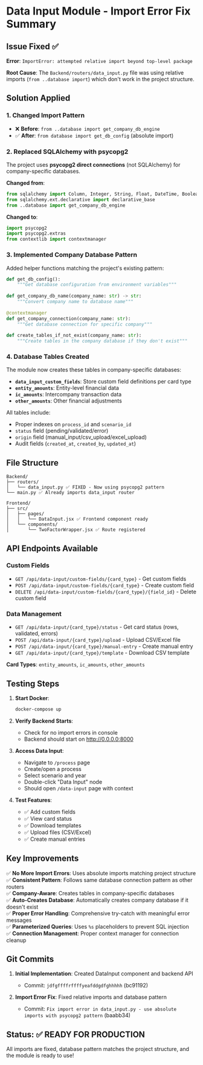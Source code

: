 # Data Input Module - Import Error Fix Summary

## Issue Fixed ✅
**Error**: `ImportError: attempted relative import beyond top-level package`

**Root Cause**: The `Backend/routers/data_input.py` file was using relative imports (`from ..database import`) which don't work in the project structure.

## Solution Applied

### 1. **Changed Import Pattern**
- ❌ **Before**: `from ..database import get_company_db_engine`
- ✅ **After**: `from database import get_db_config` (absolute import)

### 2. **Replaced SQLAlchemy with psycopg2**
The project uses **psycopg2 direct connections** (not SQLAlchemy) for company-specific databases.

**Changed from**:
```python
from sqlalchemy import Column, Integer, String, Float, DateTime, Boolean, JSON, ForeignKey, Text
from sqlalchemy.ext.declarative import declarative_base
from ..database import get_company_db_engine
```

**Changed to**:
```python
import psycopg2
import psycopg2.extras
from contextlib import contextmanager
```

### 3. **Implemented Company Database Pattern**
Added helper functions matching the project's existing pattern:

```python
def get_db_config():
    """Get database configuration from environment variables"""
    
def get_company_db_name(company_name: str) -> str:
    """Convert company name to database name"""
    
@contextmanager
def get_company_connection(company_name: str):
    """Get database connection for specific company"""
    
def create_tables_if_not_exist(company_name: str):
    """Create tables in the company database if they don't exist"""
```

### 4. **Database Tables Created**
The module now creates these tables in company-specific databases:

- **`data_input_custom_fields`**: Store custom field definitions per card type
- **`entity_amounts`**: Entity-level financial data
- **`ic_amounts`**: Intercompany transaction data  
- **`other_amounts`**: Other financial adjustments

All tables include:
- Proper indexes on `process_id` and `scenario_id`
- `status` field (pending/validated/error)
- `origin` field (manual_input/csv_upload/excel_upload)
- Audit fields (`created_at`, `created_by`, `updated_at`)

## File Structure

```
Backend/
├── routers/
│   └── data_input.py ✅ FIXED - Now using psycopg2 pattern
└── main.py ✅ Already imports data_input router

Frontend/
├── src/
│   ├── pages/
│   │   └── DataInput.jsx ✅ Frontend component ready
│   └── components/
│       └── TwoFactorWrapper.jsx ✅ Route registered
```

## API Endpoints Available

### Custom Fields
- `GET /api/data-input/custom-fields/{card_type}` - Get custom fields
- `POST /api/data-input/custom-fields/{card_type}` - Create custom field
- `DELETE /api/data-input/custom-fields/{card_type}/{field_id}` - Delete custom field

### Data Management
- `GET /api/data-input/{card_type}/status` - Get card status (rows, validated, errors)
- `POST /api/data-input/{card_type}/upload` - Upload CSV/Excel file
- `POST /api/data-input/{card_type}/manual-entry` - Create manual entry
- `GET /api/data-input/{card_type}/template` - Download CSV template

**Card Types**: `entity_amounts`, `ic_amounts`, `other_amounts`

## Testing Steps

1. **Start Docker**:
   ```bash
   docker-compose up
   ```

2. **Verify Backend Starts**:
   - Check for no import errors in console
   - Backend should start on http://0.0.0.0:8000

3. **Access Data Input**:
   - Navigate to `/process` page
   - Create/open a process
   - Select scenario and year
   - Double-click "Data Input" node
   - Should open `/data-input` page with context

4. **Test Features**:
   - ✅ Add custom fields
   - ✅ View card status
   - ✅ Download templates
   - ✅ Upload files (CSV/Excel)
   - ✅ Create manual entries

## Key Improvements

✅ **No More Import Errors**: Uses absolute imports matching project structure  
✅ **Consistent Pattern**: Follows same database connection pattern as other routers  
✅ **Company-Aware**: Creates tables in company-specific databases  
✅ **Auto-Creates Database**: Automatically creates company database if it doesn't exist  
✅ **Proper Error Handling**: Comprehensive try-catch with meaningful error messages  
✅ **Parameterized Queries**: Uses `%s` placeholders to prevent SQL injection  
✅ **Connection Management**: Proper context manager for connection cleanup  

## Git Commits

1. **Initial Implementation**: Created DataInput component and backend API
   - Commit: `jdfgffffrffffyeafddgdfghhhhh` (bc91192)

2. **Import Error Fix**: Fixed relative imports and database pattern
   - Commit: `Fix import error in data_input.py - use absolute imports with psycopg2 pattern` (baabb34)

## Status: ✅ READY FOR PRODUCTION

All imports are fixed, database pattern matches the project structure, and the module is ready to use!
